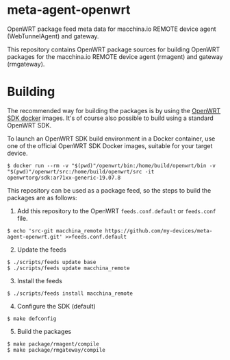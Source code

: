 # meta-agent-openwrt

OpenWRT package feed meta data for macchina.io REMOTE device agent (WebTunnelAgent) and gateway.

This repository contains OpenWRT package sources for building OpenWRT packages
for the macchina.io REMOTE device agent (rmagent) and gateway (rmgateway).

# Building

The recommended way for building the packages is by using the [OpenWRT SDK docker](https://hub.docker.com/r/openwrtorg/sdk)
images. It's of course also possible to build using a standard OpenWRT SDK.

To launch an OpenWRT SDK build environment in a Docker container, use one of the
official OpenWRT SDK Docker images, suitable for your target device.

```
$ docker run --rm -v "$(pwd)"/openwrt/bin:/home/build/openwrt/bin -v "$(pwd)"/openwrt/src:/home/build/openwrt/src -it openwrtorg/sdk:ar71xx-generic-19.07.8
```

This repository can be used as a package feed, so the steps to build the packages
are as follows:

1. Add this repository to the OpenWRT `feeds.conf.default` or `feeds.conf` file.

```
$ echo 'src-git macchina_remote https://github.com/my-devices/meta-agent-openwrt.git' >>feeds.conf.default
```

2. Update the feeds

```
$ ./scripts/feeds update base
$ ./scripts/feeds update macchina_remote
```

3. Install the feeds

```
$ ./scripts/feeds install macchina_remote
```

4. Configure the SDK (default)

```
$ make defconfig
```

5. Build the packages

```
$ make package/rmagent/compile
$ make package/rmgateway/compile
```
